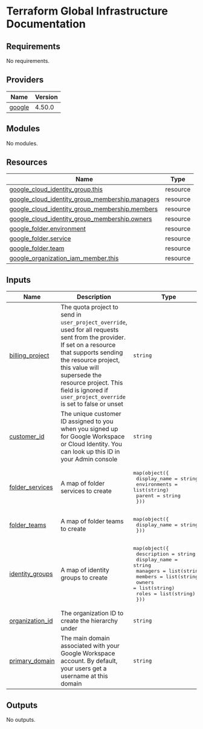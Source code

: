# Terraform Global Infrastructure Documentation

<!-- BEGINNING OF PRE-COMMIT-TERRAFORM DOCS HOOK -->
## Requirements

No requirements.

## Providers

| Name | Version |
|------|---------|
| <a name="provider_google"></a> [google](#provider\_google) | 4.50.0 |

## Modules

No modules.

## Resources

| Name | Type |
|------|------|
| [google_cloud_identity_group.this](https://registry.terraform.io/providers/hashicorp/google/latest/docs/resources/cloud_identity_group) | resource |
| [google_cloud_identity_group_membership.managers](https://registry.terraform.io/providers/hashicorp/google/latest/docs/resources/cloud_identity_group_membership) | resource |
| [google_cloud_identity_group_membership.members](https://registry.terraform.io/providers/hashicorp/google/latest/docs/resources/cloud_identity_group_membership) | resource |
| [google_cloud_identity_group_membership.owners](https://registry.terraform.io/providers/hashicorp/google/latest/docs/resources/cloud_identity_group_membership) | resource |
| [google_folder.environment](https://registry.terraform.io/providers/hashicorp/google/latest/docs/resources/folder) | resource |
| [google_folder.service](https://registry.terraform.io/providers/hashicorp/google/latest/docs/resources/folder) | resource |
| [google_folder.team](https://registry.terraform.io/providers/hashicorp/google/latest/docs/resources/folder) | resource |
| [google_organization_iam_member.this](https://registry.terraform.io/providers/hashicorp/google/latest/docs/resources/organization_iam_member) | resource |

## Inputs

| Name | Description | Type | Default | Required |
|------|-------------|------|---------|:--------:|
| <a name="input_billing_project"></a> [billing\_project](#input\_billing\_project) | The quota project to send in `user_project_override`, used for all requests sent from the provider. If set on a resource that supports sending the resource project, this value will supersede the resource project. This field is ignored if `user_project_override` is set to false or unset | `string` | n/a | yes |
| <a name="input_customer_id"></a> [customer\_id](#input\_customer\_id) | The unique customer ID assigned to you when you signed up for Google Workspace or Cloud Identity. You can look up this ID in your Admin console | `string` | n/a | yes |
| <a name="input_folder_services"></a> [folder\_services](#input\_folder\_services) | A map of folder services to create | <pre>map(object({<br>    display_name = string<br>    environments = list(string)<br>    parent       = string<br>  }))</pre> | n/a | yes |
| <a name="input_folder_teams"></a> [folder\_teams](#input\_folder\_teams) | A map of folder teams to create | <pre>map(object({<br>    display_name = string<br>  }))</pre> | n/a | yes |
| <a name="input_identity_groups"></a> [identity\_groups](#input\_identity\_groups) | A map of identity groups to create | <pre>map(object({<br>    description  = string<br>    display_name = string<br>    managers     = list(string)<br>    members      = list(string)<br>    owners       = list(string)<br>    roles        = list(string)<br>  }))</pre> | n/a | yes |
| <a name="input_organization_id"></a> [organization\_id](#input\_organization\_id) | The organization ID to create the hierarchy under | `string` | n/a | yes |
| <a name="input_primary_domain"></a> [primary\_domain](#input\_primary\_domain) | The main domain associated with your Google Workspace account. By default, your users get a username at this domain | `string` | `"osinfra.io"` | no |

## Outputs

No outputs.
<!-- END OF PRE-COMMIT-TERRAFORM DOCS HOOK -->

